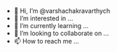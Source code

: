 - 👋 Hi, I’m @varshachakravarthych
- 👀 I’m interested in ...
- 🌱 I’m currently learning ...
- 💞️ I’m looking to collaborate on ...
- 📫 How to reach me ...

<!---
varshachakravarthych/varshachakravarthych is a ✨ special ✨ repository because its `README.md` (this file) appears on your GitHub profile.
You can click the Preview link to take a look at your changes.
--->

